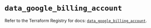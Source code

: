 # `data_google_billing_account`

Refer to the Terraform Registry for docs: [`data_google_billing_account`](https://registry.terraform.io/providers/hashicorp/google/5.40.0/docs/data-sources/billing_account).

